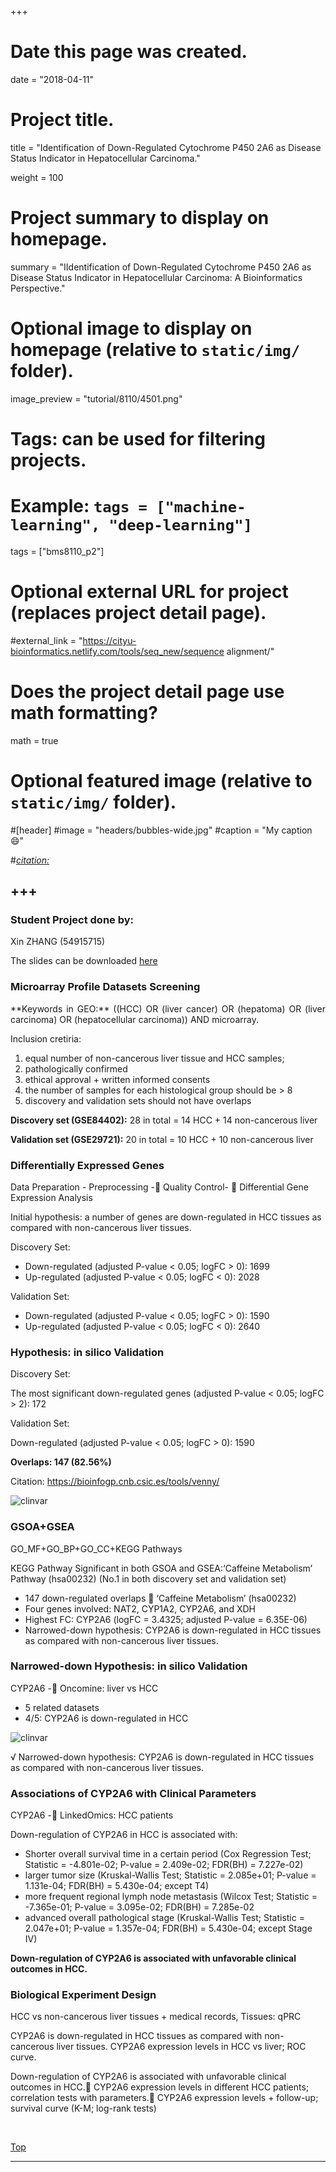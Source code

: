 +++
# Date this page was created.
date = "2018-04-11"

# Project title.
title = "Identification of Down-Regulated Cytochrome P450 2A6 as Disease Status Indicator in Hepatocellular Carcinoma."

weight = 100
# Project summary to display on homepage.
summary = "IIdentification of Down-Regulated Cytochrome P450 2A6 as Disease Status Indicator in Hepatocellular Carcinoma: A Bioinformatics Perspective."

# Optional image to display on homepage (relative to `static/img/` folder).
image_preview = "tutorial/8110/4501.png"

# Tags: can be used for filtering projects.
# Example: `tags = ["machine-learning", "deep-learning"]`
tags = ["bms8110_p2"]

# Optional external URL for project (replaces project detail page).
#external_link = "https://cityu-bioinformatics.netlify.com/tools/seq_new/sequence alignment/"

# Does the project detail page use math formatting?
math = true

# Optional featured image (relative to `static/img/` folder).
#[header]
#image = "headers/bubbles-wide.jpg"
#caption = "My caption :smile:"

#*[citation:](http://www.sequence-alignment.com/)*

+++
---

<span id="top"></span>

### Student Project done by:

Xin ZHANG (54915715)

The slides can be downloaded [here](https://drive.google.com/file/d/1khXP_J8og70SYqzhfkUpkJ2k5K97ddSi/view?usp=sharing)

### Microarray Profile Datasets Screening

<p align="justify">**Keywords in GEO:** ((HCC) OR (liver cancer) OR (hepatoma) OR (liver carcinoma) OR (hepatocellular carcinoma)) AND microarray.

Inclusion cretiria: 
1. equal number of non-cancerous liver tissue and HCC samples; 
2. pathologically confirmed
3. ethical approval + written informed consents 
4. the number of samples for each histological group should be > 8
5. discovery and validation sets should not have overlaps

**Discovery set (GSE84402):** 28 in total = 14 HCC + 14 non-cancerous liver

**Validation set (GSE29721):** 20 in total = 10 HCC + 10 non-cancerous liver

### Differentially Expressed Genes

Data Preparation - Preprocessing - Quality Control-  Differential Gene Expression Analysis

Initial hypothesis: a number of genes are down-regulated in HCC tissues as compared with non-cancerous liver tissues.

Discovery Set:

* Down-regulated (adjusted P-value < 0.05; logFC > 0): 1699 
* Up-regulated (adjusted P-value < 0.05; logFC < 0): 2028

Validation Set:

* Down-regulated (adjusted P-value < 0.05; logFC > 0): 1590 
* Up-regulated (adjusted P-value < 0.05; logFC < 0): 2640 

### Hypothesis: in silico Validation 

Discovery Set:

The most significant down-regulated genes (adjusted P-value < 0.05; logFC > 2): 172

Validation Set:

Down-regulated (adjusted P-value < 0.05; logFC > 0): 1590 

**Overlaps: 147 (82.56%)**

Citation: https://bioinfogp.cnb.csic.es/tools/venny/

<img src="/img/tutorial/8110/4502.png" alt="clinvar" align="center">

### GSOA+GSEA

GO_MF+GO_BP+GO_CC+KEGG Pathways

KEGG Pathway Significant in both GSOA and GSEA:‘Caffeine Metabolism’ Pathway (hsa00232) (No.1 in both discovery set and validation set)

* 147 down-regulated overlaps  ‘Caffeine Metabolism’ (hsa00232) 
* Four genes involved: NAT2, CYP1A2, CYP2A6, and XDH
* Highest FC: CYP2A6 (logFC = 3.4325; adjusted P-value = 6.35E-06)
* Narrowed-down hypothesis: CYP2A6  is down-regulated in HCC tissues as compared with non-cancerous liver tissues.

### Narrowed-down Hypothesis: in silico Validation 

CYP2A6 - Oncomine: liver vs HCC

* 5 related datasets
* 4/5: CYP2A6 is down-regulated in HCC 

<img src="/img/tutorial/8110/4503.png" alt="clinvar" align="center">

√ Narrowed-down hypothesis: CYP2A6 is down-regulated in HCC tissues as compared with non-cancerous liver tissues.

### Associations of CYP2A6 with Clinical Parameters

CYP2A6 - LinkedOmics: HCC patients

Down-regulation of CYP2A6 in HCC is associated with:

* Shorter overall survival time in a certain period (Cox Regression Test; Statistic = -4.801e-02; P-value = 2.409e-02; FDR(BH) = 7.227e-02)
* larger tumor size (Kruskal-Wallis Test; Statistic = 2.085e+01; P-value = 1.131e-04; FDR(BH) = 5.430e-04; except T4)
* more frequent regional lymph node metastasis (Wilcox Test; Statistic = -7.365e-01; P-value = 3.095e-02; FDR(BH) = 7.285e-02
* advanced overall pathological stage (Kruskal-Wallis Test; Statistic = 2.047e+01; P-value = 1.357e-04; FDR(BH) = 5.430e-04; except Stage IV)

**Down-regulation of CYP2A6  is associated with unfavorable clinical outcomes in HCC.**

### Biological Experiment Design

HCC vs non-cancerous liver tissues + medical records, Tissues: qPRC

CYP2A6  is down-regulated in HCC tissues as compared with non-cancerous liver tissues. CYP2A6 expression levels in HCC vs liver; ROC curve.

Down-regulation of CYP2A6  is associated with unfavorable clinical outcomes in HCC. CYP2A6 expression levels in different HCC patients; correlation tests with parameters. CYP2A6 expression levels + follow-up; survival curve (K-M; log-rank tests)

<br>


[<i class="fa fa-hand-o-up fa-1x "></i>Top](#top)

---